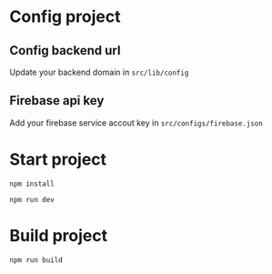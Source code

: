 # Config project

## Config backend url
Update your backend domain in `src/lib/config`

## Firebase api key

Add your firebase service accout key in `src/configs/firebase.json`

# Start project

```
npm install
```

```
npm run dev
```
# Build project

```
npm run build
```
